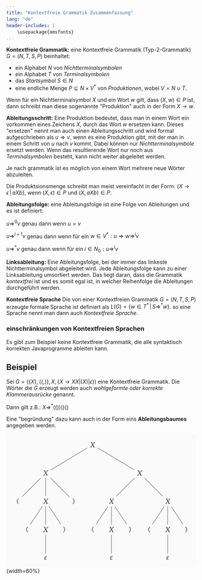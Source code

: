 ```yaml
---
title: "Kontextfreie Grammatik Zusammenfassung"
lang: "de"
header-includes: |
    \usepackage{amsfonts}
...
```


**Kontextfreie Grammatik:** eine Kontextfreie Grammatik (Typ-2-Grammatik) $G=(N,T,S,P)$ beinhaltet:

- ein Alphabet $N$ von *Nichtterminalsymbolen*
- ein Alphabet $T$ von *Terminalsymbolen*
- das *Startsymbol* $S \in N$
- eine endliche Menge $P \subseteq N \times V^*$ von *Produktionen*, wobei $V=N\cup T$.

Wenn für ein Nichtterminalsymbol $X$ und ein Wort $w$ gilt, dass $(X,w) \in P$ ist, dann schreibt man diese sogenannte "Produktion" auch in der Form $X \rightarrow w$.

**Ableitungsschritt:** Eine Produktion bedeutet, dass man in einem Wort ein vorkommen eines Zeichens $X$, durch das Wort $w$ ersetzen kann. Dieses "ersetzen" nennt man auch einen Ableitungsschritt und wird formal aufgeschrieben als $u \Rightarrow v$, wenn es eine Produktion gibt, mit der man in einem Schritt von $u$ nach $v$ kommt. Dabei können nur *Nichtterminalsymbole* ersetzt werden. Wenn das resultierende Wort nur noch aus *Terminalsymbolen* besteht, kann nicht weiter abgeleitet werden.

Je nach grammatik ist es möglich von einem Wort mehrere neue Wörter abzuleiten.

Die Produktsionsmenge schreibt man meist vereinfacht in der Form: $\{X \rightarrow \epsilon\,|\,aXb\}$, wenn $(X,\epsilon) \in P$ und $(X,aXb) \in P$.

**Ableitungsfolge:** eine Ableitungsfolge ist eine Folge von Ableitungen und es ist definiert:

$u \Rightarrow ^0 v$ genau dann wenn $u=v$

$u \Rightarrow ^{i+1} v$ genau dann wenn für ein $w \in V^* : u \Rightarrow w \Rightarrow ^i v$


$u \Rightarrow ^* v$ genau dann wenn für ein $i \in N_0 : u \Rightarrow^i v$

**Linksableitung:** Eine Ableitungsfolge, bei der immer das linkeste Nichtterminalsymbol abgeleitet wird. Jede Ableitungsfolge kann zu einer Linksableitung umsortiert werden. Das liegt daran, dass die Grammatik *kontextfrei* ist und es somit egal ist, in welcher Reihenfolge die Ableitungen durchgeführt werden.

**Kontextfreie Sprache** Die von einer Kontextfreien Grammatik $G=(N,T,S,P)$ erzeugte formale Sprache ist definiert als $L(G)=\{w\in T^* \,|\, S \Rightarrow ^* w\}$. so eine Sprache nennt man dann auch *Kontextfreie Sprache*. 

### einschränkungen von Kontextfreien Sprachen

Es gibt zum Beispiel keine Kontextfreie Grammatik, die alle syntaktisch korrekten Javaprogramme ableiten kann.

## Beispiel 

Sei $G=(\{X\},\{(,)\},X,\{X \rightarrow XX|(X)|\epsilon \})$ eine Kontextfreie Grammatik. Die Wörter die $G$ erzeugt werden auch *wohlgeformte oder korrekte Klammerausrücke* genannt.

Dann gilt z.B.: $X \Rightarrow^* (())()()$

Eine "begründung" dazu kann auch in der Form eins **Ableitungsbaumes** angegeben werden.

![Ableitungsbaum von (())()() | Quelle: GBI Skript](pictures/ableitungsbaum.png){width=60%}








